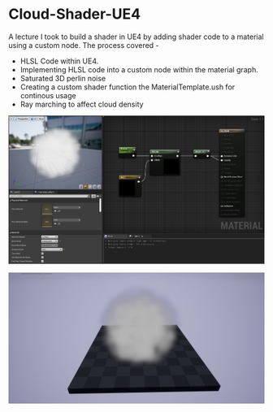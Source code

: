 # Cloud-Shader-UE4
A lecture I took to build a shader in UE4 by adding shader code to a material using a custom node. The process covered -

* HLSL Code within UE4.
* Implementing HLSL code into a custom node within the material graph.
* Saturated 3D perlin noise
* Creating a custom shader function the MaterialTemplate.ush for continous usage
* Ray marching to affect cloud density

![Material Graph](https://github.com/Ryangraves93/Cloud-Shader-UE4/blob/master/Saved/Graph.jpg)

![Running](https://github.com/Ryangraves93/Cloud-Shader-UE4/blob/master/Saved/Demo.jpg)
